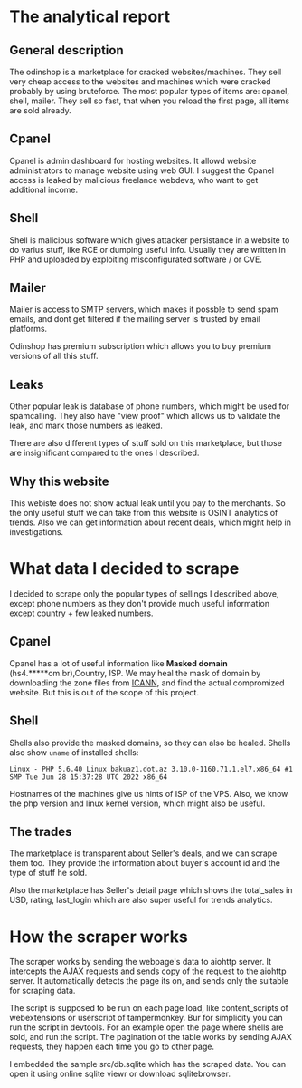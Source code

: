 # The analytical report

## General description
The odinshop is a marketplace for cracked websites/machines. They sell very cheap access to the websites and machines which were cracked
probably by using bruteforce. The most popular types of items are: cpanel, shell, mailer. They sell so fast, that when you reload the first page, all items are sold already.

## Cpanel
Cpanel is admin dashboard for hosting websites. It allowd website administrators to manage website using web GUI.
I suggest the Cpanel access is leaked by malicious freelance webdevs, who want to get additional income.

## Shell
Shell is malicious software which gives attacker persistance in a website to do varius stuff, like RCE or dumping useful info. Usually they are written in PHP
and uploaded by exploiting misconfigurated software / or CVE.

## Mailer
Mailer is access to SMTP servers, which makes it possble to send spam emails, and dont get filtered if the mailing server is trusted by email platforms.

Odinshop has premium subscription which allows you to buy premium versions of all this stuff.

## Leaks
Other popular leak is database of phone numbers, which might be used for spamcalling. They also have "view proof" which allows us to validate the leak, and mark those numbers as leaked.

There are also different types of stuff sold on this marketplace, but those are insignificant compared to the ones I described.

## Why this website
This webiste does not show actual leak until you pay to the merchants. So the only useful stuff we can take from this website is OSINT analytics of trends.
Also we can get information about recent deals, which might help in investigations.

# What data I decided to scrape
I decided to scrape only the popular types of sellings I described above, except phone numbers as they don't provide much useful information except country + few leaked numbers.

## Cpanel
Cpanel has a lot of useful information like **Masked domain** (hs4.*****om.br),Country, ISP. We may heal the mask of domain by downloading the zone files from [ICANN](https://www.icann.org/resources/pages/zfa-2013-06-28-en), 
and find the actual compromized website. But this is out of the scope of this project. 

## Shell
Shells also provide the masked domains, so they can also be healed. Shells also show ```uname``` of installed shells:
```
Linux - PHP 5.6.40 Linux bakuaz1.dot.az 3.10.0-1160.71.1.el7.x86_64 #1 SMP Tue Jun 28 15:37:28 UTC 2022 x86_64
```
Hostnames of the machines give us hints of ISP of the VPS. Also, we know the php version and linux kernel version, which might also be useful.

## The trades
The marketplace is transparent about Seller's deals, and we can scrape them too. They provide the information about buyer's account id and the type of stuff he sold.

Also the marketplace has Seller's detail page which shows the total_sales in USD, rating, last_login which are also super useful for trends analytics.

# How the scraper works
The scraper works by sending the webpage's data to aiohttp server. It intercepts the AJAX requests and sends copy of the request to the aiohttp server.
It automatically detects the page its on, and sends only the suitable for scraping data. 

The script is supposed to be run on each page load, like content_scripts of webextensions or userscript of tampermonkey. Bur for simplicity you can run the script in devtools. For an example open the page where shells are sold, and run the script. The pagination of the table works by sending AJAX requests, they happen each time you go to other page.

I embedded the sample src/db.sqlite which has the scraped data. You can open it using online sqlite viewr or download sqlitebrowser.